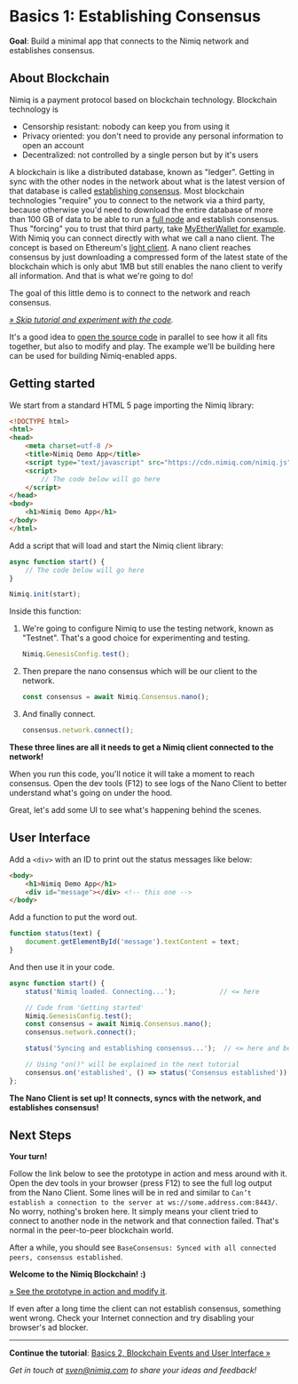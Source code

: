 # Basics 1: Establishing Consensus

**Goal**: Build a minimal app that connects to the Nimiq network and establishes consensus.

## About Blockchain

Nimiq is a payment protocol based on blockchain technology.
Blockchain technology is

* Censorship resistant: nobody can keep you from using it
* Privacy oriented: you don't need to provide any personal information to open an account
* Decentralized: not controlled by a single person but by it's users

A blockchain is like a distributed database, known as "ledger".
Getting in sync with the other nodes in the network about what is
the latest version of that database is called
[establishing consensus](https://en.bitcoin.it/wiki/Consensus).
Most blockchain technologies "require" you to
connect to the network via a third party,
because otherwise you'd need to download
the entire database of more than 100 GB of data
to be able to run a
[full node](https://en.bitcoin.it/wiki/Full_node) and establish consensus.
Thus "forcing" you to trust that third party, take [MyEtherWallet for example](https://kb.myetherwallet.com/networks/run-your-own-node-with-myetherwallet.html).
With Nimiq you can connect directly with what we call a nano client.
The concept is based on Ethereum's
[light client](https://github.com/ethereum/wiki/wiki/Light-client-protocol).
A nano client reaches consensus by just downloading a compressed form of the latest state of the blockchain
which is only abut 1MB but still enables the nano client to verify all information.
And that is what we're going to do!

The goal of this little demo is to connect to the network and reach consensus.

_[» Skip tutorial and experiment with the code](playground.html#basics-1-consensus-demo.html)._

It's a good idea to [open the source code](playground.html#basics-1-consensus-demo.html)
in parallel to see how it all fits together, but also to modify and play.
The example we'll be building here can be used for building Nimiq-enabled apps.

## Getting started

We start from a standard HTML 5 page importing the Nimiq library:

```HTML
<!DOCTYPE html>
<html>
<head>
    <meta charset=utf-8 />
    <title>Nimiq Demo App</title>
    <script type="text/javascript" src="https://cdn.nimiq.com/nimiq.js"></script>
    <script>
        // The code below will go here
    </script>
</head>
<body>
    <h1>Nimiq Demo App</h1>
</body>
</html>
```

Add a script that will load and start the Nimiq client library:

```js
async function start() {
    // The code below will go here
}

Nimiq.init(start);
```

Inside this function:

1) We're going to configure Nimiq to use the testing network, known as "Testnet".
   That's a good choice for experimenting and testing.

   ```js
   Nimiq.GenesisConfig.test();
   ```

2) Then prepare the nano consensus which will be our client to the network.

   ```js
   const consensus = await Nimiq.Consensus.nano();
   ```

3) And finally connect.

   ```js
   consensus.network.connect();
   ```

**These three lines are all it needs to get a Nimiq client connected to the network!**

When you run this code, you'll notice it will take a moment to reach consensus.
Open the dev tools (F12) to see logs of the Nano Client to better understand what's going on under the hood.

Great, let's add some UI to see what's happening behind the scenes.

## User Interface

Add a `<div>` with an ID to print out the status messages like below:

```html
<body>
    <h1>Nimiq Demo App</h1>
    <div id="message"></div> <!-- this one -->
</body>
```

Add a function to put the word out.

```js
function status(text) {
    document.getElementById('message').textContent = text;
}
```

And then use it in your code.

```js
async function start() {
    status('Nimiq loaded. Connecting...');           // <= here

    // Code from 'Getting started'
    Nimiq.GenesisConfig.test();
    const consensus = await Nimiq.Consensus.nano();
    consensus.network.connect();

    status('Syncing and establishing consensus...');  // <= here and below

    // Using "on()" will be explained in the next tutorial
    consensus.on('established', () => status('Consensus established'));
};
```

**The Nano Client is set up! It connects, syncs with the network, and establishes consensus!**

## Next Steps

**Your turn!**

Follow the link below to see the prototype in action and mess around with it.
Open the dev tools in your browser (press F12) to see the full log output from the Nano Client.
Some lines will be in red and similar to
`Can’t establish a connection to the server at ws://some.address.com:8443/`.
No worry, nothing's broken here.
It simply means your client tried to connect to another node in the network and that connection failed.
That's normal in the peer-to-peer blockchain world.

After a while, you should see
`BaseConsensus: Synced with all connected peers, consensus established`.

**Welcome to the Nimiq Blockchain! :)**

[» See the prototype in action and modify it](playground.html#basics-1-consensus-demo.html).

If even after a long time the client can not establish consensus, something went wrong.
Check your Internet connection and try disabling your browser's ad blocker.

---

**Continue the tutorial**: [Basics 2, Blockchain Events and User Interface »](basics-2-events-and-ui)

_Get in touch at [sven@nimiq.com](mailto:sven@nimiq.com) to share your ideas and feedback!_
